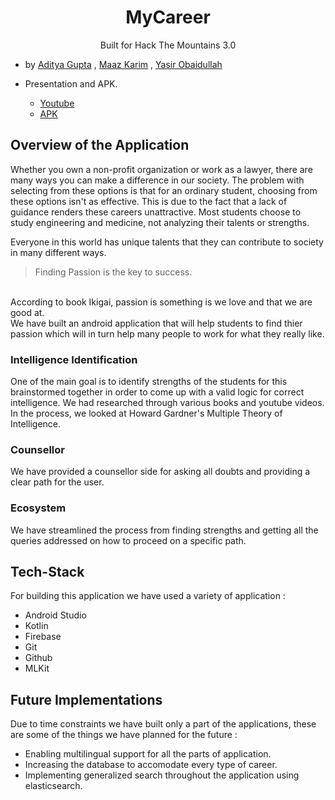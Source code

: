 <center> <h1> MyCareer </h1> </center>
<center>Built for Hack The Mountains 3.0</center>


- by [Aditya Gupta](https://github.com/Aditya-gupta99) , [Maaz Karim](https://github.com/Cyber-Machine) , [Yasir Obaidullah](https://github.com/YasirObaibullah99)

- Presentation and APK.
    - [Youtube](https://youtu.be/DWXQu1kwV2Y)
    - [APK](https://drive.google.com/file/d/1CuDkkR8BGZlSY_0udvrjna88kELZ7YGf/view?usp=sharing)

## Overview of the Application
Whether you own a non-profit organization or work as a lawyer, there are many ways you can make a difference in our society. The problem with selecting from these options is that for an ordinary student, choosing from these options isn't as effective. This is due to the fact that a lack of guidance renders these careers unattractive. Most students choose to study engineering and medicine, not analyzing their talents or strengths.

Everyone in this world has unique talents that they can contribute to society in many different ways.

<blockquote>Finding Passion is the key to success.</blockquote>
<br>
According to book Ikigai, passion is something is we love and that we are good at.
<br>
We have built an android application that will help students to find thier passion which will in turn help many people to work for what they really like.

### Intelligence Identification
One of the main goal is to identify strengths of the students for this brainstormed together in order to come up with a valid logic for correct intelligence. We had researched through various books and youtube videos. In the process, we looked at Howard Gardner's Multiple Theory of Intelligence. 

### Counsellor
We have provided a counsellor side for asking all doubts and providing a clear path for the user.

### Ecosystem
We have streamlined the process from finding strengths and getting all the queries addressed on how to proceed on a specific path.


## Tech-Stack

For building this application we have used a variety of application :

- Android Studio
- Kotlin
- Firebase
- Git 
- Github
- MLKit

## Future Implementations

Due to time constraints we have built only a part of the applications, these are some of the things we have planned for the future :

- Enabling multilingual support for all the parts of application.
- Increasing the database to accomodate every type of career.
- Implementing generalized search throughout the application using elasticsearch.






